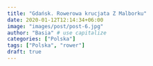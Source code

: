 ```yaml
---
title: "Gdańsk. Rowerowa krucjata Z Malborku"
date: 2020-01-12T12:14:34+06:00
image: "images/post/post-6.jpg"
author: "Basia" # use capitalize
categories: ["Polska"]
tags: ["Polska", "rower"]
draft: true
---
```

<!---


Już od paru lat, rok po roku, jeździmy z Anią na kilkudniowe wyprawy rowerowe. W tym roku wybór padł na trasę z Malborku do Gdańska przez Kaszuby, łącznie jakieś 270 km śladami Krzyżaków.



# Dziennik podróży

Przed (prawie) każdą podróżą przygotowujemy szczegółowy plan zwiedzania: co, gdzie i kiedy warto zobaczyć. Zwykle coś z naszego planu odpada, ale w zamian wskakuje coś innego. W dzienniku podróży notujemy wszystkie te miejsca, do których udało nam się dotrzeć. Przyda się? Mam nadzieję!

## 📆 Piątek, dzień pierwszy

### Kierunek: Zamek Krzyżacki w Malborku

#### Atrakcje:
-->




